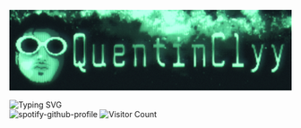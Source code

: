 ![img](https://github.com/QuentinClyy/QuentinClyy/blob/main/assets/QuentinClyy.png)

![Typing SVG](https://readme-typing-svg.demolab.com?font=Share+Tech+Mono&pause=1000&color=20FF91&center=true&width=435&lines=Hi%2C+my+name+is+QuentinClyy;Welcome+to+my+GitHub)\
![spotify-github-profile](https://spotify-github-profile.kittinanx.com/api/view?uid=awyeahhhh&cover_image=true&theme=natemoo-re&show_offline=false&background_color=100f3e&interchange=false&bar_color=000000&bar_color_cover=false)
![Visitor Count](https://profile-counter.glitch.me/QuentinClyy/count.svg)
